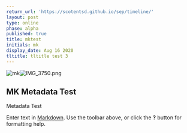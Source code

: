 ```yaml
---
return_url: 'https://scotentsd.github.io/sep/timeline/'
layout: post
type: online
phase: alpha
published: true
title: mktest
initials: mk
display_date: Aug 16 2020
tltitle: tltitle test 3
---
```

![mk]({{site.baseurl}}/media/IMG_3750.png)![IMG_3750.png]({{site.baseurl}}/media/IMG_3750.png)
## MK Metadata Test

Metadata Test


Enter text in [Markdown](http://daringfireball.net/projects/markdown/). Use the toolbar above, or click the **?** button for formatting help.
